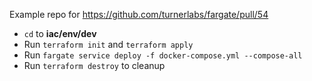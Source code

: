 Example repo for <https://github.com/turnerlabs/fargate/pull/54>

- `cd` to **iac/env/dev**
- Run `terraform init` and `terraform apply`
- Run `fargate service deploy -f docker-compose.yml --compose-all`
- Run `terraform destroy` to cleanup
